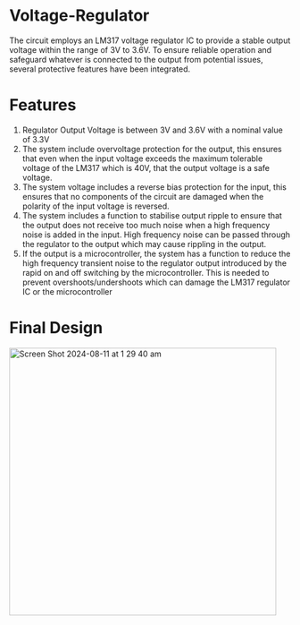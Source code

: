 # Voltage-Regulator
The circuit employs an LM317 voltage regulator IC to provide a stable output voltage within the range of 3V to 3.6V. To ensure reliable operation and safeguard whatever is connected to the output from potential issues, several protective features have been integrated.


# Features
1. Regulator Output Voltage is between 3V and 3.6V with a nominal value of 3.3V
2. The system include overvoltage protection for the output, this ensures that even when the  input voltage exceeds the maximum tolerable voltage of the LM317 which is 40V, that the output voltage is a safe voltage.
3. The system voltage includes a reverse bias protection for the input, this ensures that no components of the circuit are damaged when the polarity of the input voltage is reversed.
4. The system includes a function to stabilise output ripple to ensure that the output does not receive too much noise when a high frequency noise is added in the input. High frequency noise can be passed through the regulator to the output which may cause rippling in the output.
5. If the output is a microcontroller, the system has a function to reduce the high frequency transient noise to the regulator output introduced by the rapid on and off switching by the microcontroller. This is needed to prevent overshoots/undershoots which can damage the LM317 regulator IC or the microcontroller

# Final Design
<img width="478" alt="Screen Shot 2024-08-11 at 1 29 40 am" src="https://github.com/user-attachments/assets/9a45d42a-c9de-4935-a7b6-2f8ef0c7f4d3">
